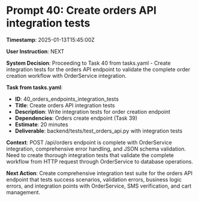 # Prompt 40: Create orders API integration tests

**Timestamp**: 2025-01-13T15:45:00Z

**User Instruction**: NEXT

**System Decision**: Proceeding to Task 40 from tasks.yaml - Create integration tests for the orders API endpoint to validate the complete order creation workflow with OrderService integration.

**Task from tasks.yaml**:
- **ID**: 40_orders_endpoints_integration_tests  
- **Title**: Create orders API integration tests
- **Description**: Write integration tests for order creation endpoint
- **Dependencies**: Orders create endpoint (Task 39)
- **Estimate**: 20 minutes
- **Deliverable**: backend/tests/test_orders_api.py with integration tests

**Context**: POST /api/orders endpoint is complete with OrderService integration, comprehensive error handling, and JSON schema validation. Need to create thorough integration tests that validate the complete workflow from HTTP request through OrderService to database operations.

**Next Action**: Create comprehensive integration test suite for the orders API endpoint that tests success scenarios, validation errors, business logic errors, and integration points with OrderService, SMS verification, and cart management.